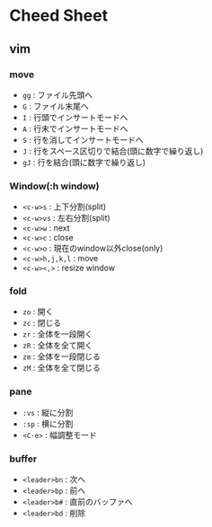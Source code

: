 # Cheed Sheet

## vim

### move
* `gg` : ファイル先頭へ
* `G`  : ファイル末尾へ
* `I`  : 行頭でインサートモードへ
* `A`  : 行末でインサートモードへ
* `S`  : 行を消してインサートモードへ
* `J`  : 行をスペース区切りで結合(頭に数字で繰り返し)
* `gJ` : 行を結合(頭に数字で繰り返し)

### Window(:h window)
* `<c-w>s` : 上下分割(split)
* `<c-w>vs` : 左右分割(split)
* `<c-w>w` : next
* `<c-w>c` : close
* `<c-w>o` : 現在のwindow以外close(only)
* `<c-w>h,j,k,l` : move
* `<c-w><,>` : resize window

### fold
* `zo` : 開く
* `zc` : 閉じる
* `zr` : 全体を一段開く
* `zR` : 全体を全て開く
* `zm` : 全体を一段閉じる
* `zM` : 全体を全て閉じる

### pane
* `:vs`   : 縦に分割
* `:sp`   : 横に分割
* `<C-e>` : 幅調整モード

### buffer
* `<leader>bn` : 次へ
* `<leader>bp` : 前へ
* `<leader>b#` : 直前のバッファへ
* `<leader>bd` : 削除
